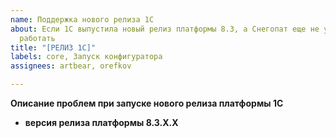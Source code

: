 ```yaml
---
name: Поддержка нового релиза 1С
about: Если 1С выпустила новый релиз платформы 8.3, а Снегопат еще не умеет с ним
  работать
title: "[РЕЛИЗ 1С]"
labels: core, Запуск конфигуратора
assignees: artbear, orefkov

---
```


**Описание проблем при запуске нового релиза платформы 1С**

- **версия релиза платформы 8.3.Х.Х**

<!-- - если возможно, приложите логи ошибок -->
<!-- - если возможно, приложите скриншоты ошибок -->

<!-- **Дополнительный контекст**

- и т.д. -->
